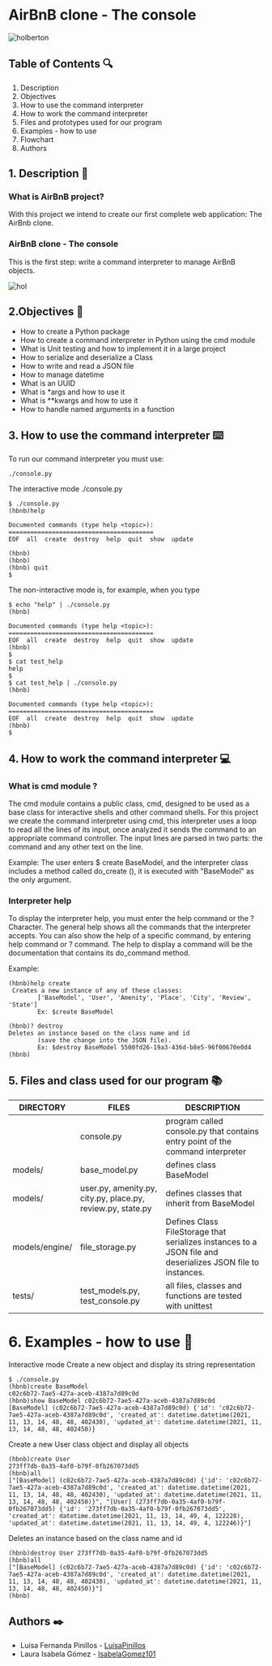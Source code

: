 # AirBnB clone - The console

![holberton](https://user-images.githubusercontent.com/85319005/142083260-a32cf6da-977e-4a5c-90a9-e538b83c86d1.png)

## Table of Contents 🔍
1. Description
2. Objectives
3. How to use the command interpreter
4. How to work the command interpreter
6. Files and prototypes used for our program
7. Examples - how to use
8. Flowchart
9. Authors 

## 1. Description 📖
### What is AirBnB project?
With this project we intend to create our first complete web application: The AirBnb clone.

### AirBnB clone - The console
This is the first step: write a command interpreter to manage AirBnB objects.

![hol](https://user-images.githubusercontent.com/85319005/142083508-dc298eaf-f751-443e-9ec2-36ba5e8da899.png)

## 2.Objectives 🌈
* How to create a Python package
* How to create a command interpreter in Python using the cmd module
* What is Unit testing and how to implement it in a large project
* How to serialize and deserialize a Class
* How to write and read a JSON file
* How to manage datetime
* What is an UUID
* What is *args and how to use it
* What is **kwargs and how to use it
* How to handle named arguments in a function

## 3. How to use the command interpreter ⌨️

To run our command interpreter you must use:
```
./console.py
```

The interactive mode ./console.py
```
$ ./console.py
(hbnb)help

Documented commands (type help <topic>):
========================================
EOF  all  create  destroy  help  quit  show  update

(hbnb) 
(hbnb) 
(hbnb) quit
$
```

The non-interactive mode is, for example, when you type 
```
$ echo "help" | ./console.py
(hbnb)

Documented commands (type help <topic>):
========================================
EOF  all  create  destroy  help  quit  show  update
(hbnb) 
$
$ cat test_help
help
$
$ cat test_help | ./console.py
(hbnb)

Documented commands (type help <topic>):
========================================
EOF  all  create  destroy  help  quit  show  update
(hbnb) 
$
```

## 4. How to work the command interpreter 💻 

### What is cmd module ?
The cmd module contains a public class, cmd, designed to be used as a base class for interactive shells and other command shells.
For this project we create the command interpreter using cmd, this interpreter uses a loop to read all the lines of its input, once analyzed it sends the command to an appropriate command controller.
The input lines are parsed in two parts: the command and any other text on the line.

Example:
The user enters $ create BaseModel, and the interpreter class includes a method called do_create (), it is executed with "BaseModel" as the only argument.

### Interpreter help

To display the interpreter help, you must enter the help command or the ? Character. The general help shows all the commands that the interpreter accepts.
You can also show the help of a specific command, by entering help command or ? command.
The help to display a command will be the documentation that contains its do_command method.

Example:
```
(hbnb)help create
 Creates a new instance of any of these classes:
        ['BaseModel', 'User', 'Amenity', 'Place', 'City', 'Review', 'State']
        Ex: $create BaseModel 

(hbnb)? destroy
Deletes an instance based on the class name and id
        (save the change into the JSON file).
        Ex: $destroy BaseModel 5500fd26-19a3-436d-b8e5-96f00670e0d4 
(hbnb)
```
## 5. Files and class used for our program 📚

DIRECTORY | FILES | DESCRIPTION |
| ------ | ------ | ------ |
| | console.py  | program called console.py that contains entry point of the command interpreter
| models/ | base_model.py | defines class BaseModel
| models/ | user.py, amenity.py, city.py, place.py, review.py, state.py | defines classes that inherit from BaseModel 
| models/engine/ | file_storage.py | Defines Class FileStorage that serializes instances to a JSON file and deserializes JSON file to instances.
| tests/ | test_models.py, test_console.py | all files, classes and functions are tested with unittest
 

# 6. Examples - how to use 🎉

Interactive mode 
Create a new object and display its string representation
```
$ ./console.py
(hbnb)create BaseModel
c02c6b72-7ae5-427a-aceb-4387a7d89c0d
(hbnb)show BaseModel c02c6b72-7ae5-427a-aceb-4387a7d89c0d
[BaseModel] (c02c6b72-7ae5-427a-aceb-4387a7d89c0d) {'id': 'c02c6b72-7ae5-427a-aceb-4387a7d89c0d', 'created_at': datetime.datetime(2021, 11, 13, 14, 48, 48, 402430), 'updated_at': datetime.datetime(2021, 11, 13, 14, 48, 48, 402450)}
```
Create a new User class object and display all objects
```
(hbnb)create User
273ff7db-0a35-4af0-b79f-0fb267073dd5
(hbnb)all
["[BaseModel] (c02c6b72-7ae5-427a-aceb-4387a7d89c0d) {'id': 'c02c6b72-7ae5-427a-aceb-4387a7d89c0d', 'created_at': datetime.datetime(2021, 11, 13, 14, 48, 48, 402430), 'updated_at': datetime.datetime(2021, 11, 13, 14, 48, 48, 402450)}", "[User] (273ff7db-0a35-4af0-b79f-0fb267073dd5) {'id': '273ff7db-0a35-4af0-b79f-0fb267073dd5', 'created_at': datetime.datetime(2021, 11, 13, 14, 49, 4, 122228), 'updated_at': datetime.datetime(2021, 11, 13, 14, 49, 4, 122246)}"]
```
Deletes an instance based on the class name and id
```
(hbnb)destroy User 273ff7db-0a35-4af0-b79f-0fb267073dd5
(hbnb)all
["[BaseModel] (c02c6b72-7ae5-427a-aceb-4387a7d89c0d) {'id': 'c02c6b72-7ae5-427a-aceb-4387a7d89c0d', 'created_at': datetime.datetime(2021, 11, 13, 14, 48, 48, 402430), 'updated_at': datetime.datetime(2021, 11, 13, 14, 48, 48, 402450)}"]
(hbnb)

```

## Authors ✒️
* Luisa Fernanda Pinillos  - [LuisaPinillos](https://github.com/LuisaPinillos)
* Laura Isabela Gómez - [IsabelaGomez101](https://github.com/IsabelaGomez101)
